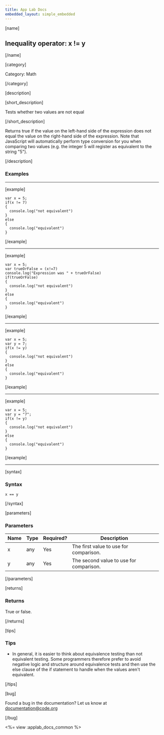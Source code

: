 ```yaml
---
title: App Lab Docs
embedded_layout: simple_embedded
---
```


[name]

## Inequality operator: x != y

[/name]


[category]

Category: Math

[/category]

[description]

[short_description]

Tests whether two values are not equal

[/short_description]

Returns true if the value on the left-hand side of the expression does not equal the value on the right-hand side of the expression.  Note that JavaScript will automatically perform type conversion for you when comparing two values (e.g. the integer 5 will register as equivalent to the string "5").

[/description]

### Examples
____________________________________________________

[example]


```
var x = 5;
if(x != 7)
{
  console.log("not equivalent")
}
else
{
  console.log("equivalent")
}

```

[/example]

____________________________________________________

[example]


```
var x = 5;
var trueOrFalse = (x!=7)
console.log("Expression was " + trueOrFalse)
if(trueOrFalse)
{
  console.log("not equivalent")
}
else
{
  console.log("equivalent")
}

```

[/example]

____________________________________________________
[example]


```
var x = 5;
var y = 7;
if(x != y)
{
  console.log("not equivalent")
}
else
{
  console.log("equivalent")
}
```

[/example]

____________________________________________________
[example]


```
var x = 5;
var y = "7";
if(x != y)
{
  console.log("not equivalent")
}
else
{
  console.log("equivalent")
}
```

[/example]

____________________________________________________

[syntax]

### Syntax

```
x == y
```

[/syntax]

[parameters]

### Parameters

| Name  | Type | Required? | Description |
|-----------------|------|-----------|-------------|
| x | any | Yes | The first value to use for comparison.  |
| y | any | Yes | The second value to use for comparison.  |

[/parameters]

[returns]

### Returns
True or false.

[/returns]

[tips]

### Tips
- In general, it is easier to think about equivalence testing than not equivalent testing.  Some programmers therefore prefer to avoid negative logic  and structure around equivalence tests and then use the else clause of the if statement to handle when the values aren't equivalent.


[/tips]

[bug]

Found a bug in the documentation? Let us know at documentation@code.org

[/bug]

<%= view :applab_docs_common %>
